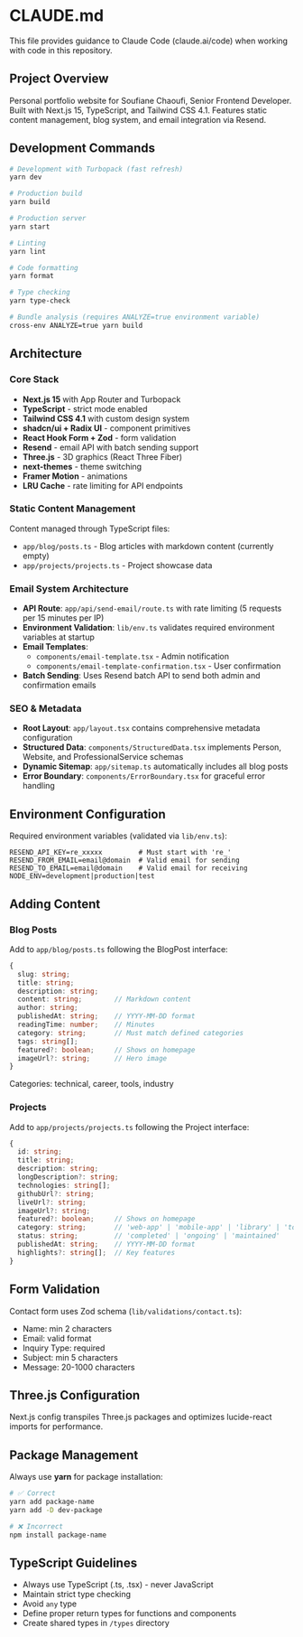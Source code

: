# CLAUDE.md

This file provides guidance to Claude Code (claude.ai/code) when working with code in this repository.

## Project Overview

Personal portfolio website for Soufiane Chaoufi, Senior Frontend Developer. Built with Next.js 15, TypeScript, and Tailwind CSS 4.1. Features static content management, blog system, and email integration via Resend.

## Development Commands

```bash
# Development with Turbopack (fast refresh)
yarn dev

# Production build
yarn build

# Production server
yarn start

# Linting
yarn lint

# Code formatting
yarn format

# Type checking
yarn type-check

# Bundle analysis (requires ANALYZE=true environment variable)
cross-env ANALYZE=true yarn build
```

## Architecture

### Core Stack

- **Next.js 15** with App Router and Turbopack
- **TypeScript** - strict mode enabled
- **Tailwind CSS 4.1** with custom design system
- **shadcn/ui + Radix UI** - component primitives
- **React Hook Form + Zod** - form validation
- **Resend** - email API with batch sending support
- **Three.js** - 3D graphics (React Three Fiber)
- **next-themes** - theme switching
- **Framer Motion** - animations
- **LRU Cache** - rate limiting for API endpoints

### Static Content Management

Content managed through TypeScript files:
- `app/blog/posts.ts` - Blog articles with markdown content (currently empty)
- `app/projects/projects.ts` - Project showcase data

### Email System Architecture

- **API Route**: `app/api/send-email/route.ts` with rate limiting (5 requests per 15 minutes per IP)
- **Environment Validation**: `lib/env.ts` validates required environment variables at startup
- **Email Templates**:
  - `components/email-template.tsx` - Admin notification
  - `components/email-template-confirmation.tsx` - User confirmation
- **Batch Sending**: Uses Resend batch API to send both admin and confirmation emails

### SEO & Metadata

- **Root Layout**: `app/layout.tsx` contains comprehensive metadata configuration
- **Structured Data**: `components/StructuredData.tsx` implements Person, Website, and ProfessionalService schemas
- **Dynamic Sitemap**: `app/sitemap.ts` automatically includes all blog posts
- **Error Boundary**: `components/ErrorBoundary.tsx` for graceful error handling

## Environment Configuration

Required environment variables (validated via `lib/env.ts`):

```env
RESEND_API_KEY=re_xxxxx         # Must start with 're_'
RESEND_FROM_EMAIL=email@domain  # Valid email for sending
RESEND_TO_EMAIL=email@domain    # Valid email for receiving
NODE_ENV=development|production|test
```

## Adding Content

### Blog Posts

Add to `app/blog/posts.ts` following the BlogPost interface:

```typescript
{
  slug: string;
  title: string;
  description: string;
  content: string;        // Markdown content
  author: string;
  publishedAt: string;    // YYYY-MM-DD format
  readingTime: number;    // Minutes
  category: string;       // Must match defined categories
  tags: string[];
  featured?: boolean;     // Shows on homepage
  imageUrl?: string;      // Hero image
}
```

Categories: technical, career, tools, industry

### Projects

Add to `app/projects/projects.ts` following the Project interface:

```typescript
{
  id: string;
  title: string;
  description: string;
  longDescription?: string;
  technologies: string[];
  githubUrl?: string;
  liveUrl?: string;
  imageUrl?: string;
  featured?: boolean;     // Shows on homepage
  category: string;       // 'web-app' | 'mobile-app' | 'library' | 'tool' | 'other'
  status: string;         // 'completed' | 'ongoing' | 'maintained'
  publishedAt: string;    // YYYY-MM-DD format
  highlights?: string[];  // Key features
}
```

## Form Validation

Contact form uses Zod schema (`lib/validations/contact.ts`):
- Name: min 2 characters
- Email: valid format
- Inquiry Type: required
- Subject: min 5 characters
- Message: 20-1000 characters

## Three.js Configuration

Next.js config transpiles Three.js packages and optimizes lucide-react imports for performance.

## Package Management

Always use **yarn** for package installation:
```bash
# ✅ Correct
yarn add package-name
yarn add -D dev-package

# ❌ Incorrect
npm install package-name
```

## TypeScript Guidelines

- Always use TypeScript (.ts, .tsx) - never JavaScript
- Maintain strict type checking
- Avoid `any` type
- Define proper return types for functions and components
- Create shared types in `/types` directory
